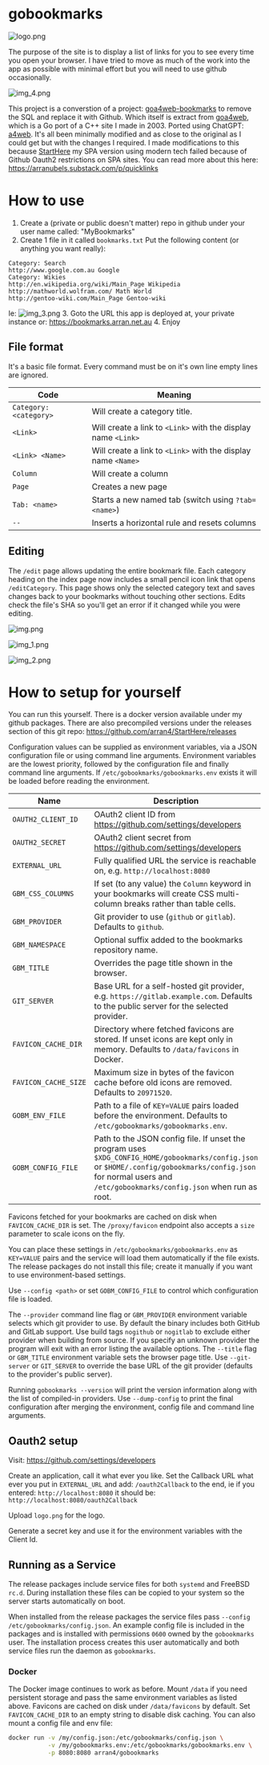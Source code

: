 # gobookmarks

![logo.png](logo.png)

The purpose of the site is to display a list of links for you to see every time you open your browser. I have tried to 
move as much of the work into the app as possible with minimal effort but you will need to use github occasionally.

![img_4.png](media/img_4.png)

This project is a converstion of a project: [goa4web-bookmarks](https://github.com/arran4/goa4web-bookmarks) to remove
the SQL and replace it with Github. Which itself is extract from [goa4web](https://github.com/arran4/goa4web), which is
a Go port of a C++ site I made in 2003. Ported using ChatGPT: [a4web](https://github.com/arran4/a4web). It's all been
minimally modified and as close to the original as I could get but with the changes I required. I made modifications to
this because [StartHere](https://github.com/arran4/StartHere) my SPA version using modern tech failed because of Github
Oauth2 restrictions on SPA sites. You can read more about this here: https://arranubels.substack.com/p/quicklinks

# How to use

1. Create a (private or public doesn't matter) repo in github under your user name called: "MyBookmarks"
2. Create 1 file in it called `bookmarks.txt` Put the following content (or anything you want really):
```text
Category: Search
http://www.google.com.au Google
Category: Wikies
http://en.wikipedia.org/wiki/Main_Page Wikipedia
http://mathworld.wolfram.com/ Math World
http://gentoo-wiki.com/Main_Page Gentoo-wiki
```
Ie:
![img_3.png](media/img_3.png)
3. Goto the URL this app is deployed at, your private instance or: https://bookmarks.arran.net.au
4. Enjoy

## File format

It's a basic file format. Every command must be on it's own line empty lines are ignored.

| Code                   | Meaning                                                      |
|------------------------|--------------------------------------------------------------|
| `Category: <category>` | Will create a category title.                                |
| `<Link>`               | Will create a link to `<Link>` with the display name `<Link>` |
| `<Link> <Name>`        | Will create a link to `<Link>` with the display name `<Name>` |
| `Column`               | Will create a column                                         |
| `Page`                 | Creates a new page |
| `Tab: <name>`          | Starts a new named tab (switch using `?tab=<name>`) |
| `--`                   | Inserts a horizontal rule and resets columns |

## Editing

The `/edit` page allows updating the entire bookmark file.
Each category heading on the index page now includes a small pencil icon
link that opens `/editCategory`. This page shows only the selected
category text and saves changes back to your bookmarks without touching
other sections. Edits check the file's SHA so you'll get an error if it
changed while you were editing.

![img.png](media/img.png)

![img_1.png](media/img_1.png)

![img_2.png](media/img_2.png)

# How to setup for yourself

You can run this yourself. There is a docker version available under my github packages. There are also precompiled versions
under the releases section of this git repo: https://github.com/arran4/StartHere/releases

Configuration values can be supplied as environment variables, via a JSON configuration file or using command line arguments. Environment variables are the lowest priority, followed by the configuration file and finally command line arguments. If `/etc/gobookmarks/gobookmarks.env` exists it will be loaded before reading the environment.

| Name | Description |
| --- | --- |
| `OAUTH2_CLIENT_ID` | OAuth2 client ID from <https://github.com/settings/developers> |
| `OAUTH2_SECRET` | OAuth2 client secret from <https://github.com/settings/developers> |
| `EXTERNAL_URL` | Fully qualified URL the service is reachable on, e.g. `http://localhost:8080` |
| `GBM_CSS_COLUMNS` | If set (to any value) the `Column` keyword in your bookmarks will create CSS multi-column breaks rather than table cells. |
| `GBM_PROVIDER` | Git provider to use (`github` or `gitlab`). Defaults to `github`. |
| `GBM_NAMESPACE` | Optional suffix added to the bookmarks repository name. |
| `GBM_TITLE` | Overrides the page title shown in the browser. |
| `GIT_SERVER` | Base URL for a self-hosted git provider, e.g. `https://gitlab.example.com`. Defaults to the public server for the selected provider. |
| `FAVICON_CACHE_DIR` | Directory where fetched favicons are stored. If unset icons are kept only in memory. Defaults to `/data/favicons` in Docker. |
| `FAVICON_CACHE_SIZE` | Maximum size in bytes of the favicon cache before old icons are removed. Defaults to `20971520`. |
| `GOBM_ENV_FILE` | Path to a file of `KEY=VALUE` pairs loaded before the environment. Defaults to `/etc/gobookmarks/gobookmarks.env`. |
| `GOBM_CONFIG_FILE` | Path to the JSON config file. If unset the program uses `$XDG_CONFIG_HOME/gobookmarks/config.json` or `$HOME/.config/gobookmarks/config.json` for normal users and `/etc/gobookmarks/config.json` when run as root. |

Favicons fetched for your bookmarks are cached on disk when `FAVICON_CACHE_DIR` is set. The `/proxy/favicon` endpoint also accepts a `size` parameter to scale icons on the fly.

You can place these settings in `/etc/gobookmarks/gobookmarks.env` as `KEY=VALUE` pairs and the service will load them automatically if the file exists.
The release packages do not install this file; create it manually if you want to use environment-based settings.

Use `--config <path>` or set `GOBM_CONFIG_FILE` to control which configuration file is loaded.

The `--provider` command line flag or `GBM_PROVIDER` environment variable selects which git provider to use. By default the binary includes both GitHub and GitLab support. Use build tags `nogithub` or `nogitlab` to exclude either provider when building from source. If you specify an unknown provider the program will exit with an error listing the available options.
The `--title` flag or `GBM_TITLE` environment variable sets the browser page title.
Use `--git-server` or `GIT_SERVER` to override the base URL of the git provider (defaults to the provider's public server).

Running `gobookmarks --version` will print the version information along with the list of compiled-in providers.
Use `--dump-config` to print the final configuration after merging the environment,
config file and command line arguments.

## Oauth2 setup

Visit: https://github.com/settings/developers

Create an application, call it what ever you like. Set the Callback URL what ever you put in `EXTERNAL_URL` and add: 
`/oauth2Callback` to the end, ie if you entered: `http://localhost:8080` it should be: `http://localhost:8080/oauth2Callback`

Upload `logo.png` for the logo.

Generate a secret key and use it for the environment variables with the Client Id.

## Running as a Service

The release packages include service files for both `systemd` and FreeBSD
`rc.d`.  During installation these files can be copied to your system so the
server starts automatically on boot.

When installed from the release packages the service files pass
`--config /etc/gobookmarks/config.json`. An example config file is included in
the packages and is installed with permissions `0600` owned by the
`gobookmarks` user.  The installation process creates this user automatically
and both service files run the daemon as `gobookmarks`.

### Docker

The Docker image continues to work as before.  Mount `/data` if you need
persistent storage and pass the same environment variables as listed above.
Favicons are cached on disk under `/data/favicons` by default. Set
`FAVICON_CACHE_DIR` to an empty string to disable disk caching.
You can also mount a config file and env file:

```bash
docker run -v /my/config.json:/etc/gobookmarks/config.json \
           -v /my/gobookmarks.env:/etc/gobookmarks/gobookmarks.env \
           -p 8080:8080 arran4/gobookmarks
```

